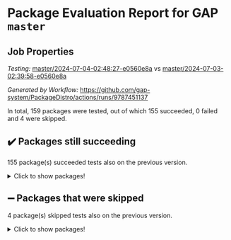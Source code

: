 # Package Evaluation Report for GAP `master`

## Job Properties

*Testing:* [master/2024-07-04-02:48:27-e0560e8a](https://github.com/gap-system/PackageDistro/blob/data/reports/master/2024-07-04-02:48:27-e0560e8a) vs [master/2024-07-03-02:39:58-e0560e8a](https://github.com/gap-system/PackageDistro/blob/data/reports/master/2024-07-03-02:39:58-e0560e8a)

*Generated by Workflow:* https://github.com/gap-system/PackageDistro/actions/runs/9787451137

In total, 159 packages were tested, out of which 155 succeeded, 0 failed and 4 were skipped.

## :heavy_check_mark: Packages still succeeding

155 package(s) succeeded tests also on the previous version.
<details><summary>Click to show packages!</summary>

- 4ti2interface 2023.02-04 [(success)](https://github.com/gap-system/PackageDistro/actions/runs/9787451137/job/27024150731)
- ace 5.6.2 [(success)](https://github.com/gap-system/PackageDistro/actions/runs/9787451137/job/27024152643)
- aclib 1.3.2 [(success)](https://github.com/gap-system/PackageDistro/actions/runs/9787451137/job/27024153237)
- agt 0.3.1 [(success)](https://github.com/gap-system/PackageDistro/actions/runs/9787451137/job/27024153530)
- alnuth 3.2.1 [(success)](https://github.com/gap-system/PackageDistro/actions/runs/9787451137/job/27024154124)
- anupq 3.3.0 [(success)](https://github.com/gap-system/PackageDistro/actions/runs/9787451137/job/27024155588)
- atlasrep 2.1.8 [(success)](https://github.com/gap-system/PackageDistro/actions/runs/9787451137/job/27024155728)
- autodoc 2023.06.19 [(success)](https://github.com/gap-system/PackageDistro/actions/runs/9787451137/job/27024155886)
- automata 1.15 [(success)](https://github.com/gap-system/PackageDistro/actions/runs/9787451137/job/27024156033)
- automgrp 1.3.2 [(success)](https://github.com/gap-system/PackageDistro/actions/runs/9787451137/job/27024156172)
- autpgrp 1.11 [(success)](https://github.com/gap-system/PackageDistro/actions/runs/9787451137/job/27024156310)
- cap 2024.06-05 [(success)](https://github.com/gap-system/PackageDistro/actions/runs/9787451137/job/27024156457)
- caratinterface 2.3.6 [(success)](https://github.com/gap-system/PackageDistro/actions/runs/9787451137/job/27024156587)
- cddinterface 2022.11.01 [(success)](https://github.com/gap-system/PackageDistro/actions/runs/9787451137/job/27024156729)
- circle 1.6.6 [(success)](https://github.com/gap-system/PackageDistro/actions/runs/9787451137/job/27024156870)
- classicpres 1.22 [(success)](https://github.com/gap-system/PackageDistro/actions/runs/9787451137/job/27024157041)
- cohomolo 1.6.11 [(success)](https://github.com/gap-system/PackageDistro/actions/runs/9787451137/job/27024157181)
- congruence 1.2.6 [(success)](https://github.com/gap-system/PackageDistro/actions/runs/9787451137/job/27024157339)
- corelg 1.56 [(success)](https://github.com/gap-system/PackageDistro/actions/runs/9787451137/job/27024157498)
- crime 1.6 [(success)](https://github.com/gap-system/PackageDistro/actions/runs/9787451137/job/27024157647)
- crisp 1.4.6 [(success)](https://github.com/gap-system/PackageDistro/actions/runs/9787451137/job/27024157781)
- crypting 0.10.4 [(success)](https://github.com/gap-system/PackageDistro/actions/runs/9787451137/job/27024157922)
- cryst 4.1.27 [(success)](https://github.com/gap-system/PackageDistro/actions/runs/9787451137/job/27024158061)
- crystcat 1.1.10 [(success)](https://github.com/gap-system/PackageDistro/actions/runs/9787451137/job/27024158209)
- ctbllib 1.3.9 [(success)](https://github.com/gap-system/PackageDistro/actions/runs/9787451137/job/27024158346)
- cubefree 1.19 [(success)](https://github.com/gap-system/PackageDistro/actions/runs/9787451137/job/27024158478)
- curlinterface 2.3.2 [(success)](https://github.com/gap-system/PackageDistro/actions/runs/9787451137/job/27024158611)
- cvec 2.8.1 [(success)](https://github.com/gap-system/PackageDistro/actions/runs/9787451137/job/27024158730)
- datastructures 0.3.0 [(success)](https://github.com/gap-system/PackageDistro/actions/runs/9787451137/job/27024158859)
- deepthought 1.0.6 [(success)](https://github.com/gap-system/PackageDistro/actions/runs/9787451137/job/27024159008)
- design 1.8 [(success)](https://github.com/gap-system/PackageDistro/actions/runs/9787451137/job/27024159156)
- difsets 2.3.1 [(success)](https://github.com/gap-system/PackageDistro/actions/runs/9787451137/job/27024159290)
- digraphs 1.7.1 [(success)](https://github.com/gap-system/PackageDistro/actions/runs/9787451137/job/27024159477)
- edim 1.3.8 [(success)](https://github.com/gap-system/PackageDistro/actions/runs/9787451137/job/27024159615)
- example 4.3.4 [(success)](https://github.com/gap-system/PackageDistro/actions/runs/9787451137/job/27024159764)
- examplesforhomalg 2023.10-01 [(success)](https://github.com/gap-system/PackageDistro/actions/runs/9787451137/job/27024159901)
- factint 1.6.3 [(success)](https://github.com/gap-system/PackageDistro/actions/runs/9787451137/job/27024160026)
- ferret 1.0.11 [(success)](https://github.com/gap-system/PackageDistro/actions/runs/9787451137/job/27024160162)
- fga 1.5.0 [(success)](https://github.com/gap-system/PackageDistro/actions/runs/9787451137/job/27024160335)
- fining 1.5.6 [(success)](https://github.com/gap-system/PackageDistro/actions/runs/9787451137/job/27024160469)
- float 1.0.4 [(success)](https://github.com/gap-system/PackageDistro/actions/runs/9787451137/job/27024160605)
- format 1.4.4 [(success)](https://github.com/gap-system/PackageDistro/actions/runs/9787451137/job/27024160726)
- forms 1.2.11 [(success)](https://github.com/gap-system/PackageDistro/actions/runs/9787451137/job/27024160892)
- fplsa 1.2.6 [(success)](https://github.com/gap-system/PackageDistro/actions/runs/9787451137/job/27024161029)
- fr 2.4.13 [(success)](https://github.com/gap-system/PackageDistro/actions/runs/9787451137/job/27024161169)
- francy 2.0.3 [(success)](https://github.com/gap-system/PackageDistro/actions/runs/9787451137/job/27024161333)
- fwtree 1.3 [(success)](https://github.com/gap-system/PackageDistro/actions/runs/9787451137/job/27024161509)
- gapdoc 1.6.7 [(success)](https://github.com/gap-system/PackageDistro/actions/runs/9787451137/job/27024161671)
- gauss 2023.02-04 [(success)](https://github.com/gap-system/PackageDistro/actions/runs/9787451137/job/27024161856)
- gaussforhomalg 2023.11-01 [(success)](https://github.com/gap-system/PackageDistro/actions/runs/9787451137/job/27024162006)
- gbnp 1.0.5 [(success)](https://github.com/gap-system/PackageDistro/actions/runs/9787451137/job/27024162177)
- generalizedmorphismsforcap 2024.04-01 [(success)](https://github.com/gap-system/PackageDistro/actions/runs/9787451137/job/27024162335)
- genss 1.6.8 [(success)](https://github.com/gap-system/PackageDistro/actions/runs/9787451137/job/27024162494)
- gradedmodules 2024.01-01 [(success)](https://github.com/gap-system/PackageDistro/actions/runs/9787451137/job/27024162625)
- gradedringforhomalg 2023.08-01 [(success)](https://github.com/gap-system/PackageDistro/actions/runs/9787451137/job/27024162745)
- grape 4.9.0 [(success)](https://github.com/gap-system/PackageDistro/actions/runs/9787451137/job/27024162884)
- groupoids 1.74 [(success)](https://github.com/gap-system/PackageDistro/actions/runs/9787451137/job/27024163021)
- grpconst 2.6.5 [(success)](https://github.com/gap-system/PackageDistro/actions/runs/9787451137/job/27024163142)
- guarana 0.96.3 [(success)](https://github.com/gap-system/PackageDistro/actions/runs/9787451137/job/27024163283)
- guava 3.19 [(success)](https://github.com/gap-system/PackageDistro/actions/runs/9787451137/job/27024163420)
- hap 1.62 [(success)](https://github.com/gap-system/PackageDistro/actions/runs/9787451137/job/27024163577)
- hapcryst 0.1.15 [(success)](https://github.com/gap-system/PackageDistro/actions/runs/9787451137/job/27024163724)
- hecke 1.5.3 [(success)](https://github.com/gap-system/PackageDistro/actions/runs/9787451137/job/27024163866)
- help 4.0 [(success)](https://github.com/gap-system/PackageDistro/actions/runs/9787451137/job/27024163984)
- homalg 2024.01-01 [(success)](https://github.com/gap-system/PackageDistro/actions/runs/9787451137/job/27024164128)
- homalgtocas 2023.11-01 [(success)](https://github.com/gap-system/PackageDistro/actions/runs/9787451137/job/27024164276)
- idrel 2.47 [(success)](https://github.com/gap-system/PackageDistro/actions/runs/9787451137/job/27024164432)
- images 1.3.2 [(success)](https://github.com/gap-system/PackageDistro/actions/runs/9787451137/job/27024164577)
- intpic 0.3.0 [(success)](https://github.com/gap-system/PackageDistro/actions/runs/9787451137/job/27024164729)
- io 4.8.2 [(success)](https://github.com/gap-system/PackageDistro/actions/runs/9787451137/job/27024164868)
- io_forhomalg 2023.02-04 [(success)](https://github.com/gap-system/PackageDistro/actions/runs/9787451137/job/27024165031)
- irredsol 1.4.4 [(success)](https://github.com/gap-system/PackageDistro/actions/runs/9787451137/job/27024165158)
- json 2.2.1 [(success)](https://github.com/gap-system/PackageDistro/actions/runs/9787451137/job/27024165302)
- jupyterkernel 1.5.0 [(success)](https://github.com/gap-system/PackageDistro/actions/runs/9787451137/job/27024165429)
- jupyterviz 1.5.6 [(success)](https://github.com/gap-system/PackageDistro/actions/runs/9787451137/job/27024165571)
- kan 1.37 [(success)](https://github.com/gap-system/PackageDistro/actions/runs/9787451137/job/27024165733)
- kbmag 1.5.11 [(success)](https://github.com/gap-system/PackageDistro/actions/runs/9787451137/job/27024165881)
- laguna 3.9.6 [(success)](https://github.com/gap-system/PackageDistro/actions/runs/9787451137/job/27024166024)
- liealgdb 2.2.1 [(success)](https://github.com/gap-system/PackageDistro/actions/runs/9787451137/job/27024166187)
- liepring 2.9.1 [(success)](https://github.com/gap-system/PackageDistro/actions/runs/9787451137/job/27024166331)
- liering 2.4.2 [(success)](https://github.com/gap-system/PackageDistro/actions/runs/9787451137/job/27024166506)
- linearalgebraforcap 2024.06-02 [(success)](https://github.com/gap-system/PackageDistro/actions/runs/9787451137/job/27024166653)
- lins 0.9 [(success)](https://github.com/gap-system/PackageDistro/actions/runs/9787451137/job/27024166795)
- localizeringforhomalg 2023.10-01 [(success)](https://github.com/gap-system/PackageDistro/actions/runs/9787451137/job/27024166950)
- loops 3.4.3 [(success)](https://github.com/gap-system/PackageDistro/actions/runs/9787451137/job/27024167106)
- lpres 1.0.3 [(success)](https://github.com/gap-system/PackageDistro/actions/runs/9787451137/job/27024167235)
- majoranaalgebras 1.5.1 [(success)](https://github.com/gap-system/PackageDistro/actions/runs/9787451137/job/27024167372)
- mapclass 1.4.6 [(success)](https://github.com/gap-system/PackageDistro/actions/runs/9787451137/job/27024167512)
- matgrp 0.70 [(success)](https://github.com/gap-system/PackageDistro/actions/runs/9787451137/job/27024167645)
- matricesforhomalg 2024.06-01 [(success)](https://github.com/gap-system/PackageDistro/actions/runs/9787451137/job/27024167799)
- modisom 2.5.4 [(success)](https://github.com/gap-system/PackageDistro/actions/runs/9787451137/job/27024167970)
- modulepresentationsforcap 2024.04-01 [(success)](https://github.com/gap-system/PackageDistro/actions/runs/9787451137/job/27024168127)
- modules 2024.01-01 [(success)](https://github.com/gap-system/PackageDistro/actions/runs/9787451137/job/27024168258)
- monoidalcategories 2024.06-02 [(success)](https://github.com/gap-system/PackageDistro/actions/runs/9787451137/job/27024168396)
- nconvex 2022.09-01 [(success)](https://github.com/gap-system/PackageDistro/actions/runs/9787451137/job/27024168535)
- nilmat 1.4.2 [(success)](https://github.com/gap-system/PackageDistro/actions/runs/9787451137/job/27024168703)
- nock 1.5 [(success)](https://github.com/gap-system/PackageDistro/actions/runs/9787451137/job/27024168903)
- normalizinterface 1.3.6 [(success)](https://github.com/gap-system/PackageDistro/actions/runs/9787451137/job/27024169059)
- nq 2.5.11 [(success)](https://github.com/gap-system/PackageDistro/actions/runs/9787451137/job/27024169221)
- numericalsgps 1.3.1 [(success)](https://github.com/gap-system/PackageDistro/actions/runs/9787451137/job/27024169362)
- openmath 11.5.3 [(success)](https://github.com/gap-system/PackageDistro/actions/runs/9787451137/job/27024169524)
- orb 4.9.0 [(success)](https://github.com/gap-system/PackageDistro/actions/runs/9787451137/job/27024169746)
- packagemanager 1.4.3 [(success)](https://github.com/gap-system/PackageDistro/actions/runs/9787451137/job/27024169878)
- patternclass 2.4.3 [(success)](https://github.com/gap-system/PackageDistro/actions/runs/9787451137/job/27024170040)
- permut 2.0.5 [(success)](https://github.com/gap-system/PackageDistro/actions/runs/9787451137/job/27024170187)
- polenta 1.3.10 [(success)](https://github.com/gap-system/PackageDistro/actions/runs/9787451137/job/27024170349)
- polymaking 0.8.7 [(success)](https://github.com/gap-system/PackageDistro/actions/runs/9787451137/job/27024170500)
- primgrp 3.4.4 [(success)](https://github.com/gap-system/PackageDistro/actions/runs/9787451137/job/27024170641)
- profiling 2.5.4 [(success)](https://github.com/gap-system/PackageDistro/actions/runs/9787451137/job/27024170777)
- qdistrnd 0.9.4 [(success)](https://github.com/gap-system/PackageDistro/actions/runs/9787451137/job/27024170896)
- qpa 1.35 [(success)](https://github.com/gap-system/PackageDistro/actions/runs/9787451137/job/27024171021)
- quagroup 1.8.4 [(success)](https://github.com/gap-system/PackageDistro/actions/runs/9787451137/job/27024171154)
- radiroot 2.9 [(success)](https://github.com/gap-system/PackageDistro/actions/runs/9787451137/job/27024171277)
- rcwa 4.7.1 [(success)](https://github.com/gap-system/PackageDistro/actions/runs/9787451137/job/27024171418)
- rds 1.8 [(success)](https://github.com/gap-system/PackageDistro/actions/runs/9787451137/job/27024171543)
- recog 1.4.2 [(success)](https://github.com/gap-system/PackageDistro/actions/runs/9787451137/job/27024171655)
- repndecomp 1.3.0 [(success)](https://github.com/gap-system/PackageDistro/actions/runs/9787451137/job/27024171781)
- repsn 3.1.2 [(success)](https://github.com/gap-system/PackageDistro/actions/runs/9787451137/job/27024171898)
- resclasses 4.7.3 [(success)](https://github.com/gap-system/PackageDistro/actions/runs/9787451137/job/27024172032)
- ringsforhomalg 2024.06-01 [(success)](https://github.com/gap-system/PackageDistro/actions/runs/9787451137/job/27024172162)
- sco 2023.08-01 [(success)](https://github.com/gap-system/PackageDistro/actions/runs/9787451137/job/27024172280)
- scscp 2.4.2 [(success)](https://github.com/gap-system/PackageDistro/actions/runs/9787451137/job/27024172438)
- semigroups 5.3.7 [(success)](https://github.com/gap-system/PackageDistro/actions/runs/9787451137/job/27024172590)
- sglppow 2.4 [(success)](https://github.com/gap-system/PackageDistro/actions/runs/9787451137/job/27024172768)
- sgpviz 0.999.5 [(success)](https://github.com/gap-system/PackageDistro/actions/runs/9787451137/job/27024172893)
- simpcomp 2.1.14 [(success)](https://github.com/gap-system/PackageDistro/actions/runs/9787451137/job/27024173026)
- singular 2024.06.03 [(success)](https://github.com/gap-system/PackageDistro/actions/runs/9787451137/job/27024173204)
- sl2reps 1.1 [(success)](https://github.com/gap-system/PackageDistro/actions/runs/9787451137/job/27024173353)
- sla 1.5.3 [(success)](https://github.com/gap-system/PackageDistro/actions/runs/9787451137/job/27024173502)
- smallgrp 1.5.3 [(success)](https://github.com/gap-system/PackageDistro/actions/runs/9787451137/job/27024173646)
- smallsemi 0.7.0 [(success)](https://github.com/gap-system/PackageDistro/actions/runs/9787451137/job/27024173786)
- sonata 2.9.6 [(success)](https://github.com/gap-system/PackageDistro/actions/runs/9787451137/job/27024173939)
- sophus 1.27 [(success)](https://github.com/gap-system/PackageDistro/actions/runs/9787451137/job/27024174109)
- sotgrps 1.2 [(success)](https://github.com/gap-system/PackageDistro/actions/runs/9787451137/job/27024174246)
- spinsym 1.5.2 [(success)](https://github.com/gap-system/PackageDistro/actions/runs/9787451137/job/27024174392)
- standardff 1.0 [(success)](https://github.com/gap-system/PackageDistro/actions/runs/9787451137/job/27024174553)
- symbcompcc 1.3.2 [(success)](https://github.com/gap-system/PackageDistro/actions/runs/9787451137/job/27024174702)
- thelma 1.3 [(success)](https://github.com/gap-system/PackageDistro/actions/runs/9787451137/job/27024174859)
- tomlib 1.2.11 [(success)](https://github.com/gap-system/PackageDistro/actions/runs/9787451137/job/27024175010)
- toolsforhomalg 2023.11-01 [(success)](https://github.com/gap-system/PackageDistro/actions/runs/9787451137/job/27024175177)
- toric 1.9.5 [(success)](https://github.com/gap-system/PackageDistro/actions/runs/9787451137/job/27024175335)
- toricvarieties 2022.07.13 [(success)](https://github.com/gap-system/PackageDistro/actions/runs/9787451137/job/27024175495)
- transgrp 3.6.5 [(success)](https://github.com/gap-system/PackageDistro/actions/runs/9787451137/job/27024175625)
- typeset 1.2.2 [(success)](https://github.com/gap-system/PackageDistro/actions/runs/9787451137/job/27024175793)
- ugaly 4.1.3 [(success)](https://github.com/gap-system/PackageDistro/actions/runs/9787451137/job/27024175929)
- unipot 1.5 [(success)](https://github.com/gap-system/PackageDistro/actions/runs/9787451137/job/27024176067)
- unitlib 4.2.0 [(success)](https://github.com/gap-system/PackageDistro/actions/runs/9787451137/job/27024176281)
- utils 0.85 [(success)](https://github.com/gap-system/PackageDistro/actions/runs/9787451137/job/27024176656)
- uuid 0.7 [(success)](https://github.com/gap-system/PackageDistro/actions/runs/9787451137/job/27024176804)
- walrus 0.9991 [(success)](https://github.com/gap-system/PackageDistro/actions/runs/9787451137/job/27024176943)
- wedderga 4.10.5 [(success)](https://github.com/gap-system/PackageDistro/actions/runs/9787451137/job/27024177082)
- xmod 2.92 [(success)](https://github.com/gap-system/PackageDistro/actions/runs/9787451137/job/27024177227)
- xmodalg 1.23 [(success)](https://github.com/gap-system/PackageDistro/actions/runs/9787451137/job/27024177355)
- yangbaxter 0.10.5 [(success)](https://github.com/gap-system/PackageDistro/actions/runs/9787451137/job/27024177487)
- zeromqinterface 0.14 [(success)](https://github.com/gap-system/PackageDistro/actions/runs/9787451137/job/27024177595)
</details>

## :heavy_minus_sign: Packages that were skipped

4 package(s) skipped tests also on the previous version.
<details><summary>Click to show packages!</summary>

- browse 1.8.21 [(skipped)](https://github.com/gap-system/PackageDistro/actions/runs/9787451137/job/27023951088)
- itc 1.5.1 [(skipped)](https://github.com/gap-system/PackageDistro/actions/runs/9787451137/job/27023951088)
- polycyclic 2.16 [(skipped)](https://github.com/gap-system/PackageDistro/actions/runs/9787451137/job/27023951088)
- xgap 4.32 [(skipped)](https://github.com/gap-system/PackageDistro/actions/runs/9787451137/job/27023951088)
</details>

